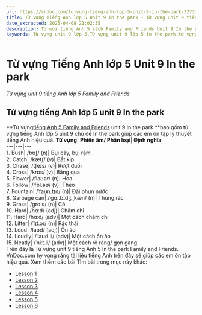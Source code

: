 ```yaml
---
url: https://vndoc.com/tu-vung-tieng-anh-lop-5-unit-9-in-the-park-327338
title: Từ vựng Tiếng Anh lớp 5 Unit 9 In the park - Từ vựng unit 9 tiếng Anh lớp 5 Family and Friends - VnDoc.com
date_extracted: 2025-04-08 21:02:35
description: Từ mới tiếng Anh 5 sách Family and Friends Unit 9 In the park giúp các em học sinh ôn tập Từ vựng tiếng Anh lớp 5 theo từng Unit hiệu quả.
keywords: Từ vựng unit 9 lớp 5,Từ vựng unit 9 lớp 5 in the park,từ vựng tiếng anh lớp 5 unit 9 in the park,từ vựng tiếng anh 5 unit 9 in the park,Từ vựng unit 9 tiếng Anh lớp 5 family and friends,từ vựng tiếng anh lớp 5 unit 9,từ vựng tiếng anh 5 unit 9,từ vựng tiếng anh unit 9 lớp 5,từ vựng tiếng anh lớp 5 unit 9 family and friends,từ vựng tiếng anh 5 family and friends unit 9,từ vựng tiếng anh lớp 5 family and friends unit 9,Từ vựng unit 9 lớp 5 family and friends
---
```


# Từ vựng Tiếng Anh lớp 5 Unit 9 In the park
 _Từ vựng unit 9 tiếng Anh lớp 5 Family and Friends_
## Từ vựng tiếng Anh lớp 5 unit 9 In the park
**Từ vựng[tiếng Anh 5 Family and Friends](<https://vndoc.com/tieng-anh-lop-5-family-friends>) unit 9 In the park **bao gồm từ vựng tiếng Anh lớp 5 unit 9 chủ đề In the park giúp các em ôn tập lý thuyết tiếng Anh hiệu quả.
**Từ vựng**| **Phiên âm/ Phân loại**| **Định nghĩa**  
---|---|---  
1\. Bush| /bʊʃ/ \(n\)| Bụi cây, bụi rậm  
2\. Catch| /kætʃ/ \(v\)| Bắt kịp  
3\. Chase| /tʃeɪs/ \(v\)| Rượt đuổi  
4\. Cross| /krɒs/ \(v\)| Băng qua  
5\. Flower| /flaʊər/ \(n\)| Hoa  
6\. Follow| /ˈfɒl.əʊ/ \(v\)| Theo  
7\. Fountain| /ˈfaʊn.tɪn/ \(n\)| Đài phun nước  
8\. Garbage can| /ˈɡɑː.bɪdʒ ˌkæn/ \(n\)| Thùng rác  
9\. Grass| /ɡrɑːs/ \(n\)| Cỏ  
10\. Hard| /hɑːd/ \(adj\)| Chăm chỉ  
11\. Hard| /hɑːd/ \(adv\)| Một cách chăm chỉ  
12\. Litter| /ˈlɪt.ər/ \(n\)| Rác thải  
13\. Loud| /laʊd/ \(adj\)| Ồn ào  
14\. Loudly| /ˈlaʊd.li/ \(adv\)| Một cách ồn ào  
15\. Neatly| /ˈniːt.li/ \(adv\)| Một cách rõ ràng/ gọn gàng  
Trên đây là Từ vựng unit 9 tiếng Anh 5 In the park Family and Friends. VnDoc.com hy vọng rằng tài liệu tiếng Anh trên đây sẽ giúp các em ôn tập hiệu quả.
Xem thêm các bài Tìm bài trong mục này khác:
  * [Lesson 1](</family-and-friends-5-national-edition-unit-9-lesson-1-337784>)
  * [Lesson 2](</family-and-friends-5-national-edition-unit-9-lesson-2-337785>)
  * [Lesson 3](</family-and-friends-5-national-edition-unit-9-lesson-3-337788>)
  * [Lesson 4](</family-and-friends-5-national-edition-unit-9-lesson-4-337792>)
  * [Lesson 5](</family-and-friends-5-national-edition-unit-9-lesson-5-337795>)
  * [Lesson 6](</family-and-friends-5-national-edition-unit-9-lesson-6-337801>)

